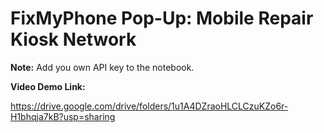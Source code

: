 # FixMyPhone Pop-Up:  Mobile Repair Kiosk Network

**Note:** Add you own API key to the notebook. 

**Video Demo Link:**

https://drive.google.com/drive/folders/1u1A4DZraoHLCLCzuKZo6r-H1bhqja7kB?usp=sharing
